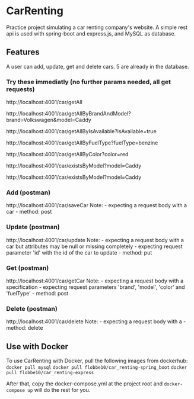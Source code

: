 # CarRenting
Practice project simulating a car renting company's website. 
A simple rest api is used with spring-boot and express.js, and MySQL as database.

## Features
A user can add, update, get and delete cars. 5 are already in the database.

### Try these immediatly (no further params needed, all get requests)
http://localhost:4001/car/getAll

http://localhost:4001/car/getAllByBrandAndModel?brand=Volkswagen&model=Caddy

http://localhost:4001/car/getAllByIsAvailable?isAvailable=true

http://localhost:4001/car/getAllByFuelType?fuelType=benzine

http://localhost:4001/car/getAllByColor?color=red

http://localhost:4001/car/existsByModel?model=Caddy

http://localhost:4001/car/existsByModel?model=Caddy

### Add (postman)
http://localhost:4001/car/saveCar 
    Note: - expecting a request body with a car
          - method: post

### Update (postman)
http://localhost:4001/car/update
    Note: - expecting a request body with a car but attributes may be null or missing completely
          - expecting request parameter 'id' with the id of the car to update
          - method: put

### Get (postman)
http://localhost:4001/car/getCar
    Note: - expecting a request body with a specification
          - expecting request parameters 'brand', 'model', 'color' and 'fuelType'
          - method: post

### Delete (postman)
http://localhost:4001/car/delete
    Note: - expecting a request body with a
          - method: delete

## Use with Docker
To use CarRenting with Docker, pull the following images from dockerhub:
`docker pull mysql`
`docker pull flobbe10/car_renting-spring_boot`
`docker pull flobbe10/car_renting-express`

After that, copy the docker-compose.yml at the project root and `docker-compose up` will do the rest for you.